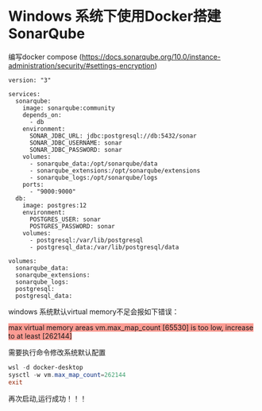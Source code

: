 # Windows 系统下使用Docker搭建SonarQube

编写docker compose  (https://docs.sonarqube.org/10.0/instance-administration/security/#settings-encryption)

```YML
version: "3"

services:
  sonarqube:
    image: sonarqube:community
    depends_on:
      - db
    environment:
      SONAR_JDBC_URL: jdbc:postgresql://db:5432/sonar
      SONAR_JDBC_USERNAME: sonar
      SONAR_JDBC_PASSWORD: sonar
    volumes:
      - sonarqube_data:/opt/sonarqube/data
      - sonarqube_extensions:/opt/sonarqube/extensions
      - sonarqube_logs:/opt/sonarqube/logs
    ports:
      - "9000:9000"
  db:
    image: postgres:12
    environment:
      POSTGRES_USER: sonar
      POSTGRES_PASSWORD: sonar
    volumes:
      - postgresql:/var/lib/postgresql
      - postgresql_data:/var/lib/postgresql/data

volumes:
  sonarqube_data:
  sonarqube_extensions:
  sonarqube_logs:
  postgresql:
  postgresql_data:
  ```
  
  windows 系统默认virtual memory不足会报如下错误：  

  <span style="background-color: #fc9c93;">max virtual memory areas vm.max_map_count [65530] is too low, increase to at least [262144]</span>
  
  需要执行命令修改系统默认配置
  ```powershell
  wsl -d docker-desktop
  sysctl -w vm.max_map_count=262144
  exit
  ```
  再次启动,运行成功！！！


